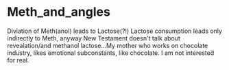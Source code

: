 # Meth_and_angles
Diviation of Meth(anol) leads to Lactose(?!) Lactose consumption leads only indirectly to Meth, anyway New Testament doesn't talk about revealation/and methanol lactose...My mother who works on chocolate industry, likes  emotional subconstants, like chocolate. I am not interested for real.
